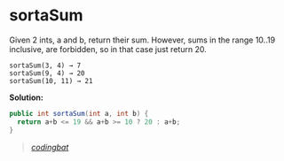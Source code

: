 # sortaSum

Given 2 ints, a and b, return their sum. However, sums in the range 10..19 inclusive, are forbidden, so in that case just return 20.

```
sortaSum(3, 4) → 7
sortaSum(9, 4) → 20
sortaSum(10, 11) → 21
```

**Solution:**

```java
public int sortaSum(int a, int b) {
  return a+b <= 19 && a+b >= 10 ? 20 : a+b;
}
```

> _[codingbat](http://codingbat.com/prob/p183071)_